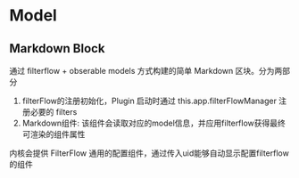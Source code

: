 # Model

## Markdown Block

通过 filterflow + obserable models 方式构建的简单 Markdown 区块。分为两部分
1. filterFlow的注册初始化，Plugin 启动时通过 this.app.filterFlowManager 注册必要的 filters
2. Markdown组件: 该组件会读取对应的model信息，并应用filterflow获得最终可渲染的组件属性

内核会提供 FilterFlow 通用的配置组件，通过传入uid能够自动显示配置filterflow的组件

<code src="./demos/models/markdown.tsx"></code>
